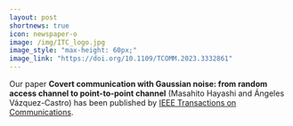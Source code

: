 ```yaml
---
layout: post
shortnews: true
icon: newspaper-o
image: /img/ITC_logo.jpg
image_style: "max-height: 60px;"
image_link: "https://doi.org/10.1109/TCOMM.2023.3332861"
---
```


Our paper **Covert communication with Gaussian noise: from random access channel to point-to-point channel** (Masahito Hayashi and Ángeles Vázquez-Castro) has been published by [IEEE Transactions on Communications](https://doi.org/10.1109/TCOMM.2023.3332861).

